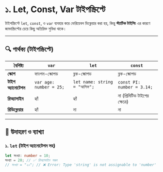 # ১. Let, Const, Var টাইপস্ক্রিপ্টে

টাইপস্ক্রিপ্টে `let`, `const`, ও `var` ব্যবহার করে ভেরিয়েবল ডিক্লেয়ার করা হয়, কিন্তু **স্ট্যাটিক টাইপিং** এর কারণে জাভাস্ক্রিপ্টের চেয়ে কিছু অতিরিক্ত সুবিধা থাকে।

---

## 🔍 পার্থক্য (টাইপস্ক্রিপ্টে)
| বৈশিষ্ট্য          | `var`                          | `let`                          | `const`                        |
|--------------------|--------------------------------|--------------------------------|--------------------------------|
| **স্কোপ**          | ফাংশন-স্কোপড                 | ব্লক-স্কোপড                  | ব্লক-স্কোপড                  |
| **টাইপ অ্যানোটেশন** | `var age: number = 25;`       | `let name: string = "আসিফ";`  | `const PI: number = 3.14;`     |
| **রিঅ্যাসাইন**     | হ্যাঁ                         | হ্যাঁ                         | না (প্রিমিটিভ টাইপের ক্ষেত্রে) |
| **রিডিক্লেয়ার**    | হ্যাঁ                         | না                            | না                            |

---

## 📝 উদাহরণ ও ব্যাখ্যা

### ১. `let` (টাইপ অ্যানোটেশন সহ)
```typescript
let সংখ্যা: number = 10;
সংখ্যা = 20; // ✅ রিঅ্যাসাইন সম্ভব
// সংখ্যা = "২০"; // ❌ Error: Type 'string' is not assignable to 'number'